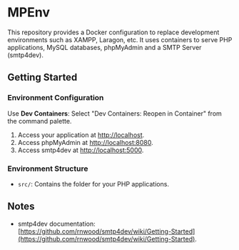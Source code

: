 # MPEnv

This repository provides a Docker configuration to replace development environments such as XAMPP, Laragon, etc. It uses containers to serve PHP applications, MySQL databases, phpMyAdmin and a SMTP Server (smtp4dev).

## Getting Started

### Environment Configuration

Use **Dev Containers**: Select "Dev Containers: Reopen in Container" from the command palette.

1. Access your application at [http://localhost](http://localhost).
2. Access phpMyAdmin at [http://localhost:8080](http://localhost:8080).
3. Access smtp4dev at [http://localhost:5000](http://localhost:5000).

### Environment Structure

* `src/`: Contains the folder for your PHP applications.

## Notes

* smtp4dev documentation: [https://github.com/rnwood/smtp4dev/wiki/Getting-Started](https://github.com/rnwood/smtp4dev/wiki/Getting-Started).
